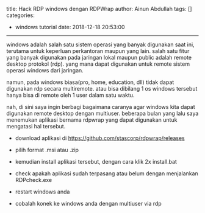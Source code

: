 title: Hack RDP windows dengan RDPWrap
author: Ainun Abdullah
tags: []
categories:
  - windows tutorial
date: 2018-12-18 20:53:00
---
windows adalah salah satu sistem operasi yang banyak digunakan saat ini, terutama untuk keperluan perkantoran maupun yang lain. salah satu fitur yang banyak digunakan pada jaringan lokal maupun public adalah remote desktop protokol (rdp). yang mana dapat digunakan untuk remote sistem operasi windows dari jaringan. 
<!--more-->
namun, pada windows biasa(pro, home, education, dll) tidak dapat digunakan rdp secara multiremote. atau bisa dibilang 1  os windows tersebut hanya bisa di remote oleh 1 user dalam satu waktu. 

nah, di sini saya ingin berbagi bagaimana caranya agar windows kita dapat digunakan remote desktop dengan multiuser. beberapa bulan yang lalu saya menemukan aplikasi bernama rdpwrap yang dapat digunakan untuk mengatasi hal tersebut. 

- download aplikasi di  https://github.com/stascorp/rdpwrap/releases

- pilih format .msi atau .zip

- kemudian install aplikasi tersebut, dengan cara klik 2x install.bat 
- check apakah aplikasi sudah terpasang atau belum dengan menjalankan RDPcheck.exe
- restart windows anda
- cobalah konek ke windows anda dengan multiuser via rdp
